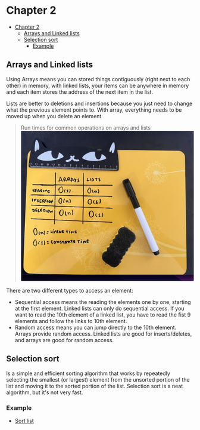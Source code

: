 # Chapter 2

- [Chapter 2](#chapter-2)
  - [Arrays and Linked lists](#arrays-and-linked-lists)
  - [Selection sort](#selection-sort)
    - [Example](#example)

## Arrays and Linked lists

Using Arrays means you can stored things contiguously (right next to each other) in memory, with linked lists, your items can be anywhere in memory and each item stores the address of the next item in the list.

Lists are better to deletions and insertions because you just need to change what the previous element points to. With array, everything needs to be moved up when you delete an element

> Run times for common operations on arrays and lists
> ![Run times for common operations on arrays and lists](images/run-times-selection-sort.png)

There are two different types to access an element:

- Sequential access means the reading the elements one by one, starting at the first element. Linked lists can only do sequential access. If you want to read the 10th element of a linked list, you have to read the fist 9 elements and follow the links to 10th element.
- Random access means you can jump directly to the 10th element. Arrays provide random access. Linked lists are good for inserts/deletes, and arrays are good for random access.

## Selection sort

Is a simple and efficient sorting algorithm that works by repeatedly selecting the smallest (or largest) element from the unsorted portion of the list and moving it to the sorted portion of the list. Selection sort is a neat algorithm, but it's not very fast.

### Example

- [Sort list](../chapter-2/code/selection-sort.js)
